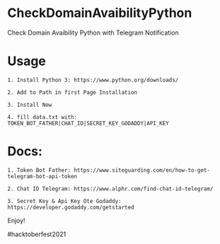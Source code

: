 # CheckDomainAvaibilityPython
Check Domain Avaibility Python with Telegram Notification

# Usage

    1. Install Python 3: https://www.python.org/downloads/
   
    2. Add to Path in first Page Installation
      
    3. Install Now
 
    4. fill data.txt with: TOKEN_BOT_FATHER|CHAT_ID|SECRET_KEY_GODADDY|API_KEY
   

# Docs:

      
    1. Token Bot Father: https://www.siteguarding.com/en/how-to-get-telegram-bot-api-token

    2. Chat ID Telegram: https://www.alphr.com/find-chat-id-telegram/
    
    3. Secret Key & Api Key Ote Godaddy: https://developer.godaddy.com/getstarted

Enjoy!

#hacktoberfest2021
